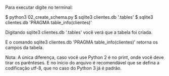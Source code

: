 Para executar digite no terminal:

$ python3 02_create_schema.py
$ sqlite3 clientes.db '.tables'
$ sqlite3 clientes.db 'PRAGMA table_info(clientes)'

Digitando sqlite3 clientes.db '.tables' você verá que a tabela foi criada.

E o comando sqlite3 clientes.db 'PRAGMA table_info(clientes)' retorna os campos da tabela.

Nota: A única diferença, caso você use Python 2 é no print, onde você deve tirar os parênteses. E no início do arquivo é recomendável que se defina a codificação utf-8, que no caso do Python 3 já é padrão.